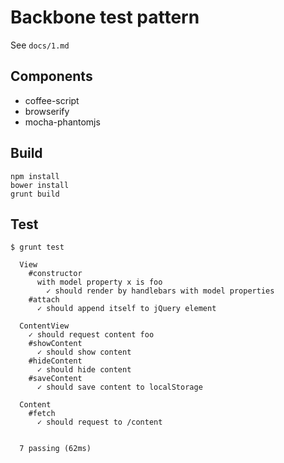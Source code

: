 # Backbone test pattern

See `docs/1.md`


## Components

- coffee-script
- browserify
- mocha-phantomjs

## Build

```
npm install
bower install
grunt build
```

## Test

```
$ grunt test
```

```
  View
    #constructor
      with model property x is foo
        ✓ should render by handlebars with model properties 
    #attach
      ✓ should append itself to jQuery element 

  ContentView
    ✓ should request content foo 
    #showContent
      ✓ should show content 
    #hideContent
      ✓ should hide content 
    #saveContent
      ✓ should save content to localStorage 

  Content
    #fetch
      ✓ should request to /content 


  7 passing (62ms)
```
